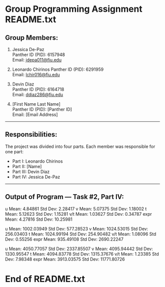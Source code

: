 Group Programming Assignment
README.txt
===============================

Group Members:
--------------

1. Jessica De-Paz  
   Panther ID (PID): 6157948  
   Email: jdepa011@fiu.edu  

2. Leonardo Chirinos 
   Panther ID (PID): 6291959  
   Email: lchir016@fiu.edu  

3. Devin Diaz  
   Panther ID (PID): 6164718  
   Email: ddiaz286@fiu.edu  

4. [First Name Last Name]  
   Panther ID (PID): [Panther ID]  
   Email: [Email Address]  

-------------------------
Responsibilities:
-------------------------

The project was divided into four parts. Each member was responsible for one part:

- Part I: Leonardo Chirinos
- Part II: [Name]  
- Part III: Devin Diaz  
- Part IV: Jessica De-Paz  

----------------------------------------
Output of Program — Task #2, Part IV:
----------------------------------------

u	Mean: 4.84861	Std Dev: 2.28417
v	Mean: 5.07375	Std Dev: 1.18002
t	Mean: 5.12623	Std Dev: 1.15281
v/t	Mean: 1.03627	Std Dev: 0.34787
expr	Mean: 4.27816	Std Dev: 10.25981

u	Mean: 1002.03949	Std Dev: 577.28523
v	Mean: 1024.53015	Std Dev: 256.03403
t	Mean: 1024.99194	Std Dev: 254.90482
v/t	Mean: 1.08096	Std Dev: 0.55256
expr	Mean: 935.49108	Std Dev: 2690.22247

u	Mean: 4050.77057	Std Dev: 2337.85507
v	Mean: 4095.94442	Std Dev: 1330.95547
t	Mean: 4094.83778	Std Dev: 1315.37676
v/t	Mean: 1.23385	Std Dev: 7.98348
expr	Mean: 3913.03575	Std Dev: 11771.80726

End of README.txt
========================================
